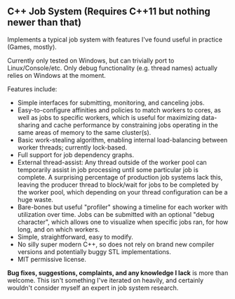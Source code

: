 ## C++ Job System (Requires C++11 but nothing newer than that)

Implements a typical job system with features I've found useful in practice (Games, mostly).

Currently only tested on Windows, but can trivially port to Linux/Console/etc. Only debug functionality (e.g. thread names) actually relies on Windows at the moment.

Features include:
- Simple interfaces for submitting, monitoring, and canceling jobs.
- Easy-to-configure affinities and policies to match workers to cores, as well as jobs to specific workers, which is useful for maximizing data-sharing and cache performance by constraining jobs operating in the same areas of memory to the same cluster(s).
- Basic work-stealing algorithm, enabling internal load-balancing between worker threads; currently lock-based.
- Full support for job dependency graphs.
- External thread-assist: Any thread outside of the worker pool can temporarily assist in job processing until some particular job is complete. A surprising percentage of production job systems lack this, leaving the producer thread to block/wait for jobs to be completed by the worker pool, which depending on your thread configuration can be a huge waste.
- Bare-bones but useful "profiler" showing a timeline for each worker with utilization over time. Jobs can be submitted with an optional "debug character", which allows one to visualize when specific jobs ran, for how long, and on which workers.
- Simple, straightforward, easy to modify. 
- No silly super modern C++, so does not rely on brand new compiler versions and potentially buggy STL implementations.
- MIT permissive license.

**Bug fixes, suggestions, complaints, and any knowledge I lack** is more than welcome. This isn't something I've iterated on heavily, and certainly wouldn't consider myself an expert in job system research.
